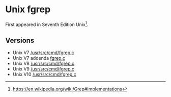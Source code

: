 # Unix fgrep

First appeared in Seventh Edition Unix[^wikipedia].

## Versions

- Unix V7 [/usr/src/cmd/fgrep.c](https://www.tuhs.org/cgi-bin/utree.pl?file=V7/usr/src/cmd/fgrep.c)
- Unix V7 addenda [fgrep.c](https://www.tuhs.org/cgi-bin/utree.pl?file=V7addenda/fgrep.c)
- Unix V8 [/usr/src/cmd/fgrep.c](https://www.tuhs.org/cgi-bin/utree.pl?file=V8/usr/src/cmd/fgrep.c)
- Unix V9 [/usr/src/cmd/fgrep.c](https://www.tuhs.org/cgi-bin/utree.pl?file=V9/cmd/fgrep.c)
- Unix V10 [/usr/src/cmd/fgrep.c](https://www.tuhs.org/cgi-bin/utree.pl?file=V10/cmd/fgrep.c)

[^wikipedia]: https://en.wikipedia.org/wiki/Grep#Implementations
